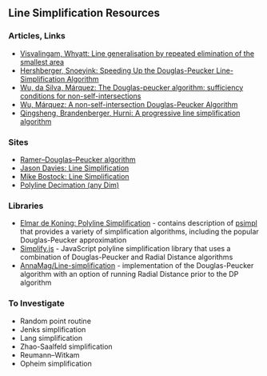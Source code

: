 ## Line Simplification Resources

### Articles, Links
* [Visvalingam, Whyatt: Line generalisation by repeated elimination of the smallest area](https://hydra.hull.ac.uk/assets/hull:8338/content)
* [Hershberger, Snoeyink: Speeding Up the Douglas-Peucker Line-Simplification Algorithm](http://citeseerx.ist.psu.edu/viewdoc/summary?doi=10.1.1.17.6932)
* [Wu, da Silva, Márquez: The Douglas-peucker algorithm: sufficiency conditions for non-self-intersections](http://www.scielo.br/scielo.php?script=sci_arttext&pid=S0104-65002004000100006)
* [Wu, Márquez: A non-self-intersection Douglas-Peucker Algorithm](http://citeseerx.ist.psu.edu/viewdoc/download?doi=10.1.1.144.686&rep=rep1&type=pdf)
* [Qingsheng, Brandenberger, Hurni: A progressive line simplification algorithm](https://link.springer.com/article/10.1007/BF02826387)

### Sites
* [Ramer–Douglas–Peucker algorithm](https://en.wikipedia.org/wiki/Ramer%E2%80%93Douglas%E2%80%93Peucker_algorithm)
* [Jason Davies: Line Simplification](https://www.jasondavies.com/simplify/)
* [Mike Bostock: Line Simplification](https://bost.ocks.org/mike/simplify/)
* [Polyline Decimation (any Dim)](http://geomalgorithms.com/a16-_decimate-1.html)

### Libraries
* [Elmar de Koning: Polyline Simplification](https://www.codeproject.com/Articles/114797/Polyline-Simplification) - contains description of [psimpl](http://psimpl.sourceforge.net/) that provides a variety of simplification algorithms, including the popular Douglas-Peucker approximation 
* [Simplify.js](http://mourner.github.io/simplify-js/) - JavaScript polyline simplification library that uses a combination of Douglas-Peucker and Radial Distance algorithms
* [AnnaMag/Line-simplification](https://github.com/AnnaMag/Line-simplification) - implementation of the Douglas-Peucker algorithm with an option of running Radial Distance prior to the DP algorithm

### To Investigate
* Random point routine
* Jenks simplification
* Lang simplification
* Zhao-Saalfeld simplification
* Reumann–Witkam
* Opheim simplification
